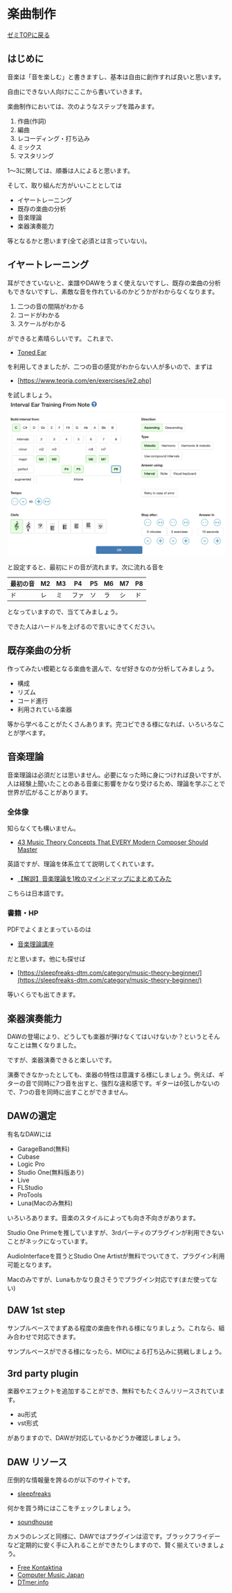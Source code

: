 # 楽曲制作

[ゼミTOPに戻る](../../index.md)

## はじめに
音楽は「音を楽しむ」と書きますし、基本は自由に創作すれば良いと思います。

自由にできない人向けにここから書いていきます。

楽曲制作においては、次のようなステップを踏みます。

1. 作曲(作詞)
2. 編曲
3. レコーディング・打ち込み
4. ミックス
5. マスタリング

1〜3に関しては、順番は人によると思います。

そして、取り組んだ方がいいこととしては
- イヤートレーニング
- 既存の楽曲の分析
- 音楽理論
- 楽器演奏能力

等となるかと思います(全て必須とは言っていない)。

## イヤートレーニング
耳ができていないと、楽譜やDAWをうまく使えないですし、既存の楽曲の分析もできないですし、素敵な音を作れているのかどうかがわからなくなります。

1. 二つの音の間隔がわかる
2. コードがわかる
3. スケールがわかる

ができると素晴らしいです。
これまで、
- [Toned Ear](https://tonedear.com/)

を利用してきましたが、二つの音の感覚がわからない人が多いので、まずは
- [https://www.teoria.com/en/exercises/ie2.php]

を試しましょう。
![](img/et_interval_selected_note.png)

と設定すると、最初にドの音が流れます。次に流れる音を

| 最初の音 | M2  | M3  | P4 | P5 | M6 | M7 | P8 |
| -------- | --- | --- |  --- |  --- |  --- |  --- |  --- | 
| ド       | レ  | ミ  | ファ | ソ | ラ | シ | ド |

となっていますので、当ててみましょう。

できた人はハードルを上げるので言いにきてください。

## 既存楽曲の分析
作ってみたい模範となる楽曲を選んで、なぜ好きなのか分析してみましょう。
- 構成
- リズム
- コード進行
- 利用されている楽器

等から学べることがたくさんあります。完コピできる様になれば、いろいろなことが学べます。

## 音楽理論
音楽理論は必須だとは思いません。必要になった時に身につければ良いですが、人は経験上聞いたことのある音楽に影響をかなり受けるため、理論を学ぶことで世界が広がることがあります。

### 全体像
知らなくても構いません。

- [43 Music Theory Concepts That EVERY Modern Composer Should Master ](https://www.youtube.com/watch?v=qeS8txkoUH4)

英語ですが、理論を体系立てて説明してくれています。

- [【解説】音楽理論を1枚のマインドマップにまとめてみた](https://www.youtube.com/watch?v=OX0rXFNb_jw)
  
こちらは日本語です。

### 書籍・HP
PDFでよくまとまっているのは
- [音楽理論講座](http://blog.livedoor.jp/u_hagino/%E9%9F%B3%E6%A5%BD%E7%90%86%E8%AB%96%E8%AC%9B%E5%BA%A7%E3%80%80ver1.3.pdf)

だと思います。他にも探せば
- [https://sleepfreaks-dtm.com/category/music-theory-beginner/](https://sleepfreaks-dtm.com/category/music-theory-beginner/)

等いくらでも出てきます。

## 楽器演奏能力
DAWの登場により、どうしても楽器が弾けなくてはいけないか？というとそんなことは無くなりました。

ですが、楽器演奏できると楽しいです。

演奏できなかったとしても、楽器の特性は意識する様にしましょう。例えば、ギターの音で同時に7つ音を出すと、強烈な違和感です。ギターは6弦しかないので、7つの音を同時に出すことができません。

## DAWの選定
有名なDAWには
- GarageBand(無料)
- Cubase
- Logic Pro
- Studio One(無料版あり)
- Live
- FLStudio
- ProTools
- Luna(Macのみ無料)

いろいろあります。音楽のスタイルによっても向き不向きがあります。

Studio One Primeを推していますが、3rdパーティのプラグインが利用できないことがネックになっています。

AudioInterfaceを買うとStudio One Artistが無料でついてきて、プラグイン利用可能となります。

Macのみですが、Lunaもかなり良さそうでプラグイン対応です(まだ使ってない)

## DAW 1st step
サンプルベースでまずある程度の楽曲を作れる様になりましょう。これなら、組み合わせで対応できます。

サンプルベースができる様になったら、MIDIによる打ち込みに挑戦しましょう。

## 3rd party plugin
楽器やエフェクトを追加することができ、無料でもたくさんリリースされています。

- au形式
- vst形式

がありますので、DAWが対応しているかどうか確認しましょう。

## DAW リソース
圧倒的な情報量を誇るのが以下のサイトです。
- [sleepfreaks](https://sleepfreaks-dtm.com/)

何かを買う時にはここをチェックしましょう。
- [soundhouse](https://www.soundhouse.co.jp/)

カメラのレンズと同様に、DAWではプラグインは沼です。ブラックフライデーなど定期的に安く手に入れることができたりしますので、賢く揃えていきましょう。
- [Free Kontaktina](https://www.freekontaktina.com/)
- [Computer Music Japan](https://computermusic.jp/)
- [DTmer.info](https://dtmer.info/)